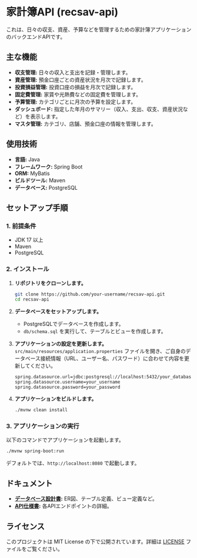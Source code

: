 # 家計簿API (recsav-api)

これは、日々の収支、資産、予算などを管理するための家計簿アプリケーションのバックエンドAPIです。

## 主な機能

- **収支管理:** 日々の収入と支出を記録・管理します。
- **資産管理:** 預金口座ごとの資産状況を月次で記録します。
- **投資損益管理:** 投資口座の損益を月次で記録します。
- **固定費管理:** 家賃や光熱費などの固定費を管理します。
- **予算管理:** カテゴリごとに月次の予算を設定します。
- **ダッシュボード:** 指定した年月のサマリー（収入、支出、収支、資産状況など）を表示します。
- **マスタ管理:** カテゴリ、店舗、預金口座の情報を管理します。

## 使用技術

- **言語:** Java
- **フレームワーク:** Spring Boot
- **ORM:** MyBatis
- **ビルドツール:** Maven
- **データベース:** PostgreSQL

## セットアップ手順

### 1. 前提条件

- JDK 17 以上
- Maven
- PostgreSQL

### 2. インストール

1.  **リポジトリをクローンします。**
    ```bash
    git clone https://github.com/your-username/recsav-api.git
    cd recsav-api
    ```

2.  **データベースをセットアップします。**
    - PostgreSQLでデータベースを作成します。
    - `db/schema.sql` を実行して、テーブルとビューを作成します。

3.  **アプリケーションの設定を更新します。**
    `src/main/resources/application.properties` ファイルを開き、ご自身のデータベース接続情報（URL、ユーザー名、パスワード）に合わせて内容を更新してください。
    ```properties
    spring.datasource.url=jdbc:postgresql://localhost:5432/your_database
    spring.datasource.username=your_username
    spring.datasource.password=your_password
    ```

4.  **アプリケーションをビルドします。**
    ```bash
    ./mvnw clean install
    ```

### 3. アプリケーションの実行

以下のコマンドでアプリケーションを起動します。
```bash
./mvnw spring-boot:run
```
デフォルトでは、`http://localhost:8080` で起動します。

## ドキュメント

- **[データベース設計書](DATABASE_DESIGN.md):** ER図、テーブル定義、ビュー定義など。
- **[API仕様書](API_SPECIFICATION.md):** 各APIエンドポイントの詳細。


## ライセンス

このプロジェクトは MIT License の下で公開されています。詳細は [LICENSE](LICENSE) ファイルをご覧ください。
